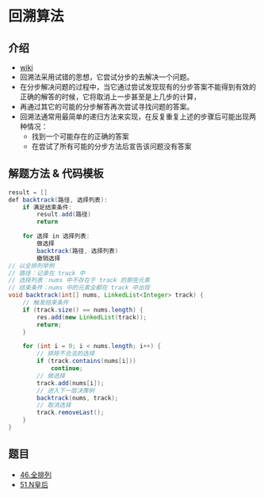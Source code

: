# 回溯算法

## 介绍

* [wiki](https://zh.wikipedia.org/wiki/%E5%9B%9E%E6%BA%AF%E6%B3%95)
* 回溯法采用试错的思想，它尝试分步的去解决一个问题。
* 在分步解决问题的过程中，当它通过尝试发现现有的分步答案不能得到有效的正确的解答的时候，它将取消上一步甚至是上几步的计算，
* 再通过其它的可能的分步解答再次尝试寻找问题的答案。
* 回溯法通常用最简单的递归方法来实现，在反复重复上述的步骤后可能出现两种情况：
  * 找到一个可能存在的正确的答案
  * 在尝试了所有可能的分步方法后宣告该问题没有答案

## 解题方法 & 代码模板

```java
result = []
def backtrack(路径, 选择列表):
    if 满足结束条件:
        result.add(路径)
        return

    for 选择 in 选择列表:
        做选择
        backtrack(路径, 选择列表)
        撤销选择
// 以全排列举例
// 路径：记录在 track 中
// 选择列表：nums 中不存在于 track 的那些元素
// 结束条件：nums 中的元素全都在 track 中出现
void backtrack(int[] nums, LinkedList<Integer> track) {
    // 触发结束条件
    if (track.size() == nums.length) {
        res.add(new LinkedList(track));
        return;
    }

    for (int i = 0; i < nums.length; i++) {
        // 排除不合法的选择
        if (track.contains(nums[i]))
            continue;
        // 做选择
        track.add(nums[i]);
        // 进入下一层决策树
        backtrack(nums, track);
        // 取消选择
        track.removeLast();
    }
}
```

## 题目

* [46.全排列](https://leetcode-cn.com/problems/permutations/)
* [51.N皇后](https://leetcode-cn.com/problems/n-queens/)
